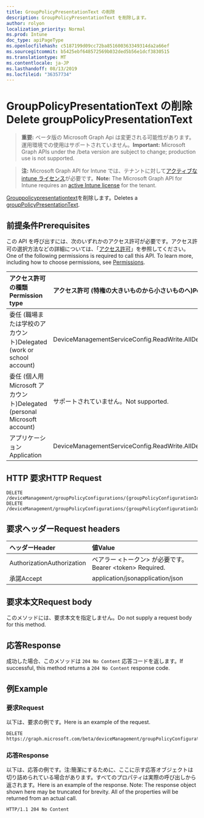 ```yaml
---
title: GroupPolicyPresentationText の削除
description: GroupPolicyPresentationText を削除します。
author: rolyon
localization_priority: Normal
ms.prod: Intune
doc_type: apiPageType
ms.openlocfilehash: c5187199d09cc72ba851600363349314da2a66ef
ms.sourcegitcommit: b5425ebf648572569b032ded5b56e1dcf3830515
ms.translationtype: MT
ms.contentlocale: ja-JP
ms.lasthandoff: 08/13/2019
ms.locfileid: "36357734"
---
```

# <a name="delete-grouppolicypresentationtext"></a><span data-ttu-id="4e988-103">GroupPolicyPresentationText の削除</span><span class="sxs-lookup"><span data-stu-id="4e988-103">Delete groupPolicyPresentationText</span></span>

> <span data-ttu-id="4e988-104">**重要:** ベータ版の Microsoft Graph Api は変更される可能性があります。運用環境での使用はサポートされていません。</span><span class="sxs-lookup"><span data-stu-id="4e988-104">**Important:** Microsoft Graph APIs under the /beta version are subject to change; production use is not supported.</span></span>

> <span data-ttu-id="4e988-105">**注:** Microsoft Graph API for Intune では、テナントに対して[アクティブな intune ライセンス](https://go.microsoft.com/fwlink/?linkid=839381)が必要です。</span><span class="sxs-lookup"><span data-stu-id="4e988-105">**Note:** The Microsoft Graph API for Intune requires an [active Intune license](https://go.microsoft.com/fwlink/?linkid=839381) for the tenant.</span></span>

<span data-ttu-id="4e988-106">[Grouppolicypresentationtext](../resources/intune-grouppolicy-grouppolicypresentationtext.md)を削除します。</span><span class="sxs-lookup"><span data-stu-id="4e988-106">Deletes a [groupPolicyPresentationText](../resources/intune-grouppolicy-grouppolicypresentationtext.md).</span></span>

## <a name="prerequisites"></a><span data-ttu-id="4e988-107">前提条件</span><span class="sxs-lookup"><span data-stu-id="4e988-107">Prerequisites</span></span>
<span data-ttu-id="4e988-p101">この API を呼び出すには、次のいずれかのアクセス許可が必要です。アクセス許可の選択方法などの詳細については、「[アクセス許可](/graph/permissions-reference)」を参照してください。</span><span class="sxs-lookup"><span data-stu-id="4e988-p101">One of the following permissions is required to call this API. To learn more, including how to choose permissions, see [Permissions](/graph/permissions-reference).</span></span>

|<span data-ttu-id="4e988-110">アクセス許可の種類</span><span class="sxs-lookup"><span data-stu-id="4e988-110">Permission type</span></span>|<span data-ttu-id="4e988-111">アクセス許可 (特権の大きいものから小さいものへ)</span><span class="sxs-lookup"><span data-stu-id="4e988-111">Permissions (from most to least privileged)</span></span>|
|:---|:---|
|<span data-ttu-id="4e988-112">委任 (職場または学校のアカウント)</span><span class="sxs-lookup"><span data-stu-id="4e988-112">Delegated (work or school account)</span></span>|<span data-ttu-id="4e988-113">DeviceManagementServiceConfig.ReadWrite.All</span><span class="sxs-lookup"><span data-stu-id="4e988-113">DeviceManagementServiceConfig.ReadWrite.All</span></span>|
|<span data-ttu-id="4e988-114">委任 (個人用 Microsoft アカウント)</span><span class="sxs-lookup"><span data-stu-id="4e988-114">Delegated (personal Microsoft account)</span></span>|<span data-ttu-id="4e988-115">サポートされていません。</span><span class="sxs-lookup"><span data-stu-id="4e988-115">Not supported.</span></span>|
|<span data-ttu-id="4e988-116">アプリケーション</span><span class="sxs-lookup"><span data-stu-id="4e988-116">Application</span></span>|<span data-ttu-id="4e988-117">DeviceManagementServiceConfig.ReadWrite.All</span><span class="sxs-lookup"><span data-stu-id="4e988-117">DeviceManagementServiceConfig.ReadWrite.All</span></span>|

## <a name="http-request"></a><span data-ttu-id="4e988-118">HTTP 要求</span><span class="sxs-lookup"><span data-stu-id="4e988-118">HTTP Request</span></span>
<!-- {
  "blockType": "ignored"
}
-->
``` http
DELETE /deviceManagement/groupPolicyConfigurations/{groupPolicyConfigurationId}/definitionValues/{groupPolicyDefinitionValueId}/presentationValues/{groupPolicyPresentationValueId}/presentation
DELETE /deviceManagement/groupPolicyConfigurations/{groupPolicyConfigurationId}/definitionValues/{groupPolicyDefinitionValueId}/presentationValues/{groupPolicyPresentationValueId}/presentation/definition/presentations/{groupPolicyPresentationId}
```

## <a name="request-headers"></a><span data-ttu-id="4e988-119">要求ヘッダー</span><span class="sxs-lookup"><span data-stu-id="4e988-119">Request headers</span></span>
|<span data-ttu-id="4e988-120">ヘッダー</span><span class="sxs-lookup"><span data-stu-id="4e988-120">Header</span></span>|<span data-ttu-id="4e988-121">値</span><span class="sxs-lookup"><span data-stu-id="4e988-121">Value</span></span>|
|:---|:---|
|<span data-ttu-id="4e988-122">Authorization</span><span class="sxs-lookup"><span data-stu-id="4e988-122">Authorization</span></span>|<span data-ttu-id="4e988-123">ベアラー &lt;トークン&gt; が必要です。</span><span class="sxs-lookup"><span data-stu-id="4e988-123">Bearer &lt;token&gt; Required.</span></span>|
|<span data-ttu-id="4e988-124">承諾</span><span class="sxs-lookup"><span data-stu-id="4e988-124">Accept</span></span>|<span data-ttu-id="4e988-125">application/json</span><span class="sxs-lookup"><span data-stu-id="4e988-125">application/json</span></span>|

## <a name="request-body"></a><span data-ttu-id="4e988-126">要求本文</span><span class="sxs-lookup"><span data-stu-id="4e988-126">Request body</span></span>
<span data-ttu-id="4e988-127">このメソッドには、要求本文を指定しません。</span><span class="sxs-lookup"><span data-stu-id="4e988-127">Do not supply a request body for this method.</span></span>

## <a name="response"></a><span data-ttu-id="4e988-128">応答</span><span class="sxs-lookup"><span data-stu-id="4e988-128">Response</span></span>
<span data-ttu-id="4e988-129">成功した場合、このメソッドは `204 No Content` 応答コードを返します。</span><span class="sxs-lookup"><span data-stu-id="4e988-129">If successful, this method returns a `204 No Content` response code.</span></span>

## <a name="example"></a><span data-ttu-id="4e988-130">例</span><span class="sxs-lookup"><span data-stu-id="4e988-130">Example</span></span>

### <a name="request"></a><span data-ttu-id="4e988-131">要求</span><span class="sxs-lookup"><span data-stu-id="4e988-131">Request</span></span>
<span data-ttu-id="4e988-132">以下は、要求の例です。</span><span class="sxs-lookup"><span data-stu-id="4e988-132">Here is an example of the request.</span></span>
``` http
DELETE https://graph.microsoft.com/beta/deviceManagement/groupPolicyConfigurations/{groupPolicyConfigurationId}/definitionValues/{groupPolicyDefinitionValueId}/presentationValues/{groupPolicyPresentationValueId}/presentation
```

### <a name="response"></a><span data-ttu-id="4e988-133">応答</span><span class="sxs-lookup"><span data-stu-id="4e988-133">Response</span></span>
<span data-ttu-id="4e988-p102">以下は、応答の例です。注:簡潔にするために、ここに示す応答オブジェクトは切り詰められている場合があります。すべてのプロパティは実際の呼び出しから返されます。</span><span class="sxs-lookup"><span data-stu-id="4e988-p102">Here is an example of the response. Note: The response object shown here may be truncated for brevity. All of the properties will be returned from an actual call.</span></span>
``` http
HTTP/1.1 204 No Content
```






